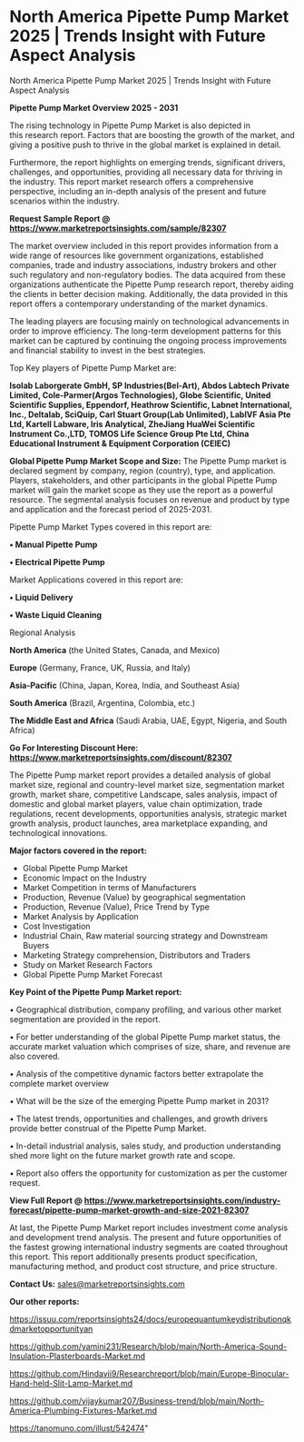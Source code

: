 # North America Pipette Pump Market 2025 | Trends Insight with Future Aspect Analysis
North America Pipette Pump Market 2025 | Trends Insight with Future Aspect Analysis

<Strong> Pipette Pump Market Overview 2025 - 2031</strong>

The rising technology in Pipette Pump Market is also depicted in this research report. Factors that are boosting the growth of the market, and giving a positive push to thrive in the global market is explained in detail.

Furthermore, the report highlights on emerging trends, significant drivers, challenges, and opportunities, providing all necessary data for thriving in the industry. This report market research offers a comprehensive perspective, including an in-depth analysis of the present and future scenarios within the industry.

<strong>Request Sample Report @ <a href=https://www.marketreportsinsights.com/sample/82307>https://www.marketreportsinsights.com/sample/82307</a></strong>

The market overview included in this report provides information from a wide range of resources like government organizations, established companies, trade and industry associations, industry brokers and other such regulatory and non-regulatory bodies. The data acquired from these organizations authenticate the Pipette Pump research report, thereby aiding the clients in better decision making. Additionally, the data provided in this report offers a contemporary understanding of the market dynamics.

The leading players are focusing mainly on technological advancements in order to improve efficiency. The long-term development patterns for this market can be captured by continuing the ongoing process improvements and financial stability to invest in the best strategies.

Top Key players of Pipette Pump Market are:

<strong>Isolab Laborgerate GmbH, SP Industries(Bel-Art), Abdos Labtech Private Limited, Cole-Parmer(Argos Technologies), Globe Scientific, United Scientific Supplies, Eppendorf, Heathrow Scientific, Labnet International, Inc., Deltalab, SciQuip, Carl Stuart Group(Lab Unlimited), LabIVF Asia Pte Ltd, Kartell Labware, Iris Analytical, ZheJiang HuaWei Scientific Instrument Co.,LTD, TOMOS Life Science Group Pte Ltd, China Educational Instrument & Equipment Corporation (CEIEC)</strong>

<strong><b>Global Pipette Pump Market Scope and Size:</b></strong>
The Pipette Pump market is declared segment by company, region (country), type, and application. Players, stakeholders, and other participants in the global Pipette Pump market will gain the market scope as they use the report as a powerful resource. The segmental analysis focuses on revenue and product by type and application and the forecast period of 2025-2031.

Pipette Pump Market Types covered in this report are:

<strong>• Manual Pipette Pump

• Electrical Pipette Pump</strong>

Market Applications covered in this report are:

<strong>• Liquid Delivery

• Waste Liquid Cleaning</strong> 

Regional Analysis

<strong>North America</strong> (the United States, Canada, and Mexico)

<strong>Europe</strong> (Germany, France, UK, Russia, and Italy)

<strong>Asia-Pacific</strong> (China, Japan, Korea, India, and Southeast Asia)

<strong>South America</strong> (Brazil, Argentina, Colombia, etc.)

<strong>The Middle East and Africa</strong> (Saudi Arabia, UAE, Egypt, Nigeria, and South Africa)

<strong>Go For Interesting Discount Here: <a href=https://www.marketreportsinsights.com/discount/82307>https://www.marketreportsinsights.com/discount/82307</a></strong>

The Pipette Pump market report provides a detailed analysis of global market size, regional and country-level market size, segmentation market growth, market share, competitive Landscape, sales analysis, impact of domestic and global market players, value chain optimization, trade regulations, recent developments, opportunities analysis, strategic market growth analysis, product launches, area marketplace expanding, and technological innovations.

<strong><b>Major factors covered in the report:</b></strong>
<ul>
  <li>Global Pipette Pump Market </li>
  <li>Economic Impact on the Industry</li>
  <li>Market Competition in terms of Manufacturers</li>
  <li>Production, Revenue (Value) by geographical segmentation</li>
  <li>Production, Revenue (Value), Price Trend by Type</li>
  <li>Market Analysis by Application</li>
  <li>Cost Investigation</li>
  <li>Industrial Chain, Raw material sourcing strategy and Downstream Buyers</li>
  <li>Marketing Strategy comprehension, Distributors and Traders</li>
  <li>Study on Market Research Factors</li>
  <li>Global Pipette Pump Market Forecast</li>
</ul>

<strong><b>Key Point of the Pipette Pump Market report:</b></strong>

• Geographical distribution, company profiling, and various other market segmentation are provided in the report.

• For better understanding of the global Pipette Pump market status, the accurate market valuation which comprises of size, share, and revenue are also covered.

• Analysis of the competitive dynamic factors better extrapolate the complete market overview

• What will be the size of the emerging Pipette Pump market in 2031?

• The latest trends, opportunities and challenges, and growth drivers provide better construal of the Pipette Pump Market.

• In-detail industrial analysis, sales study, and production understanding shed more light on the future market growth rate and scope.

• Report also offers the opportunity for customization as per the customer request.

<strong><b>View Full Report @ <a href=https://www.marketreportsinsights.com/industry-forecast/pipette-pump-market-growth-and-size-2021-82307>https://www.marketreportsinsights.com/industry-forecast/pipette-pump-market-growth-and-size-2021-82307</a></b></strong>


At last, the Pipette Pump Market report includes investment come analysis and development trend analysis. The present and future opportunities of the fastest growing international industry segments are coated throughout this report. This report additionally presents product specification, manufacturing method, and product cost structure, and price structure.

<strong>Contact Us:</strong>
sales@marketreportsinsights.com

<strong>Our other reports:</strong>

<a href=https://issuu.com/reportsinsights24/docs/europequantumkeydistributionqkdmarketopportunityan>https://issuu.com/reportsinsights24/docs/europequantumkeydistributionqkdmarketopportunityan</a>

<a href=https://github.com/yamini231/Research/blob/main/North-America-Sound-Insulation-Plasterboards-Market.md>https://github.com/yamini231/Research/blob/main/North-America-Sound-Insulation-Plasterboards-Market.md</a>

<a href=https://github.com/Hindavii9/Researchreport/blob/main/Europe-Binocular-Hand-held-Slit-Lamp-Market.md>https://github.com/Hindavii9/Researchreport/blob/main/Europe-Binocular-Hand-held-Slit-Lamp-Market.md</a>

<a href=https://github.com/vijaykumar207/Business-trend/blob/main/North-America-Plumbing-Fixtures-Market.md>https://github.com/vijaykumar207/Business-trend/blob/main/North-America-Plumbing-Fixtures-Market.md</a>

<a href=https://tanomuno.com/illust/542474>https://tanomuno.com/illust/542474</a>"
